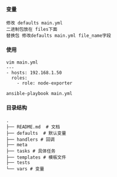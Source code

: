 #### 变量
```shell script
修改 defaults main.yml
二进制包放在 files下面
替换包 修改defaults main.yml file_name字段
```
#### 使用
```shell script
vim main.yml
---
- hosts: 192.168.1.50
  roles:
    - role: node-exporter

ansible-playbook main.yml
```

#### 目录结构
```shell script
.
├── README.md  # 文档
├── defaults  # 默认变量
├── handlers # 回调
├── meta  
├── tasks # 具体任务
├── templates # 模板文件
├── tests
└── vars # 变量
```

